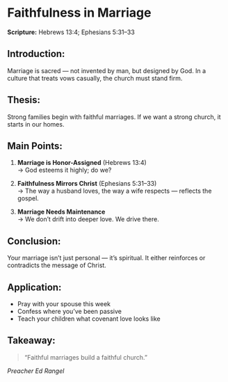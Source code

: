 # Faithfulness in Marriage

**Scripture:** Hebrews 13:4; Ephesians 5:31–33

## Introduction:

Marriage is sacred — not invented by man, but designed by God. In a culture that treats vows casually, the church must stand firm.

## Thesis:

Strong families begin with faithful marriages. If we want a strong church, it starts in our homes.

## Main Points:

1. **Marriage is Honor-Assigned** (Hebrews 13:4)  
   → God esteems it highly; do we?

2. **Faithfulness Mirrors Christ** (Ephesians 5:31–33)  
   → The way a husband loves, the way a wife respects — reflects the gospel.

3. **Marriage Needs Maintenance**  
   → We don’t drift into deeper love. We drive there.

## Conclusion:

Your marriage isn’t just personal — it’s spiritual. It either reinforces or contradicts the message of Christ.

## Application:

- Pray with your spouse this week
- Confess where you’ve been passive
- Teach your children what covenant love looks like

## Takeaway:

> “Faithful marriages build a faithful church.”

_Preacher Ed Rangel_

